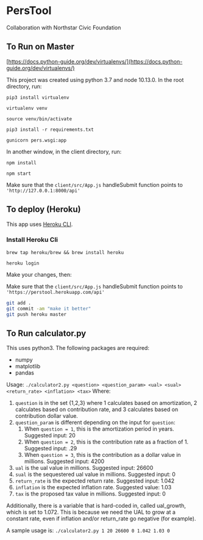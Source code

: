 # PersTool

Collaboration with Northstar Civic Foundation

## To Run on Master

[https://docs.python-guide.org/dev/virtualenvs/](https://docs.python-guide.org/dev/virtualenvs/)

This project was created using python 3.7 and node 10.13.0. In the root directory, run:

`pip3 install virtualenv`

`virtualenv venv`

`source venv/bin/activate`

`pip3 install -r requirements.txt`

`gunicorn pers.wsgi:app`

<!-- In Development:

`pip3 install --user pipenv`

`pipenv install`

`FLASK_APP=$PWD/__init__.py FLASK_ENV=development pipenv run python3 -m flask run` -->

In another window, in the client directory, run:

`npm install`

`npm start`

Make sure that the `client/src/App.js` handleSubmit function points to `'http://127.0.0.1:8000/api'`

## To deploy (Heroku)

This app uses [Heroku CLI](https://devcenter.heroku.com/articles/heroku-cli).

### Install Heroku Cli

`brew tap heroku/brew && brew install heroku`

`heroku login`

Make your changes, then:

Make sure that the `client/src/App.js` handleSubmit function points to `'https://perstool.herokuapp.com/api'`

```bash
git add .
git commit -am "make it better"
git push heroku master
```

## To Run calculator.py

This uses python3. The following packages are required:

* numpy
* matplotlib
* pandas

Usage: ```./calculator2.py <question> <question_param> <ual> <sual> <return_rate> <inflation> <tax>```
Where:

1. ```question``` is in the set {1,2,3} where 1 calculates based on amortization, 2 calculates based on contribution rate, and 3 calculates based on contribution dollar value.
1. ```question_param``` is different depending on the input for ```question```:
    1. When ```question = 1```, this is the amortization period in years. Suggested input: 20
    1. When ```question = 2```, this is the contribution rate as a fraction of 1. Suggested input: .29
    1. When ```question = 3```, this is the contribution as a dollar value in millions. Suggested input: 4200
1. ```ual``` is the ual value in millions. Suggested input: 26600
1. ```sual``` is the sequestered ual value in millions. Suggested input: 0
1. ```return_rate``` is the expected return rate. Suggested input: 1.042
1. ```inflation``` is the expected inflation rate. Suggested value: 1.03
1. ```tax``` is the proposed tax value in millions. Suggested input: 0

Additionally, there is a variable that is hard-coded in, called ual_growth, which is set to 1.072. This is because we need the UAL to grow at a constant rate, even if inflation
and/or return_rate go negative (for example).

A sample usage is: ```./calculator2.py 1 20 26600 0 1.042 1.03 0```
